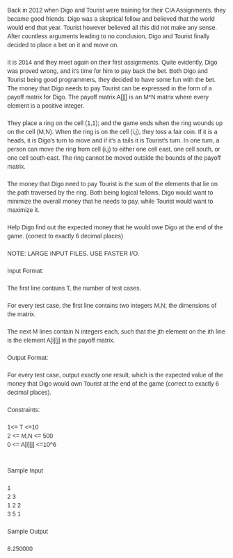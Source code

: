 <p style="text-align: left;">&nbsp;</p>
<div id="cv-problem-text" style="color: #333333; font-family: OpenSans-Light, Calibri, Cambria, sans-serif; font-size: 14px; line-height: 20px; text-align: left;">Back in 2012 when Digo and Tourist were training for their CIA Assignments, they became good friends. Digo was a skeptical fellow and believed that the world would end that year. Tourist however believed all this did not make any sense. After countless arguments leading to no conclusion, Digo and Tourist finally decided to place a bet on it and move on.<br><br>It is 2014 and they meet again on their first assignments. Quite evidently, Digo was proved wrong, and it's time for him to pay back the bet. Both Digo and Tourist being good programmers, they decided to have some fun with the bet. The money that Digo needs to pay Tourist can be expressed in the form of a payoff matrix for Digo. The payoff matrix A[][] is an M*N matrix where every element is a positive integer.<br><br>They place a ring on the cell (1,1); and the game ends when the ring wounds up on the cell (M,N). When the ring is on the cell (i,j), they toss a fair coin. If it is a heads, it is Digo's turn to move and if it's a tails it is Tourist's turn. In one turn, a person can move the ring from cell (i,j) to either one cell east, one cell south, or one cell south-east. The ring cannot be moved outside the bounds of the payoff matrix.<br><br>The money that Digo need to pay Tourist is the sum of the elements that lie on the path traversed by the ring. Both being logical fellows, Digo would want to minimize the overall money that he needs to pay, while Tourist would want to maximize it.<br><br>Help Digo find out the expected money that he would owe Digo at the end of the game. (correct to exactly 6 decimal places)<br><br>NOTE: LARGE INPUT FILES. USE FASTER I/O.&nbsp;<br><br>Input Format:<br><br>The first line contains T, the number of test cases.<br><br>For every test case, the first line contains two integers M,N; the dimensions of the matrix.<br><br>The next M lines contain N integers each, such that the jth element on the ith line is the element A[i][j] in the payoff matrix.<br><br>Output Format:<br><br>For every test case, output exactly one result, which is the expected value of the money that Digo would own Tourist at the end of the game (correct to exactly 6 decimal places).<br><br>Constraints:<br><br>1&lt;= T &lt;=10<br>2 &lt;= M,N &lt;= 500<br>0 &lt;= A[i][j] &lt;=10^6<br><br><br>Sample Input<br><br>1<br>2 3&nbsp;<br>1 2 2<br>3 5 1<br><br>Sample Output<br><br>8.250000</div>
<p style="text-align: left;">&nbsp;</p>
<p style="text-align: left;">&nbsp;</p>